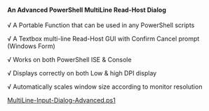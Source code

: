 #### An Advanced PowerShell MultiLine Read-Host Dialog

√ A Portable Function that can be used in any PowerShell scripts

√ A Textbox multi-line Read-Host GUI with Confirm Cancel prompt (Windows Form)

√ Works on both PowerShell ISE & Console

√ Displays correctly on both Low & high DPI display

√ Automatically scales window size according to monitor resolution

[MultiLine-Input-Dialog-Advanced.ps1](PowerShell-MultiLine-Input-Dialog-Advanced/blob/main/MultiLine-Input-Dialog-Advanced.ps1)